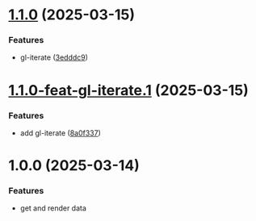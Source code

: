 # [1.1.0](https://github.com/queen-raae/galleon-attributes/compare/v1.0.1...v1.1.0) (2025-03-15)


### Features

* gl-iterate ([3edddc9](https://github.com/queen-raae/galleon-attributes/commit/3edddc963e3ea0e3b0e0005f73f65ed040fffd7d))

# [1.1.0-feat-gl-iterate.1](https://github.com/queen-raae/galleon-attributes/compare/v1.0.1...v1.1.0-feat-gl-iterate.1) (2025-03-15)


### Features

* add gl-iterate ([8a0f337](https://github.com/queen-raae/galleon-attributes/commit/8a0f33789b0cad6b2a2cf7806c8b75865cee06b8))

# 1.0.0 (2025-03-14)

### Features

- get and render data

